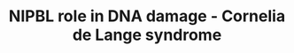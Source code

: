 ---
annotations:
- id: DOID:11725
  parent: genetic disease
  type: Disease Ontology
  value: Cornelia de Lange syndrome
- id: PW:0000013
  parent: disease pathway
  type: Pathway Ontology
  value: disease pathway
authors:
- IrkilmezA
- Eweitz
- Larsgw
- Mkutmon
citedin: ''
communities:
- ONTOX
description: Recruitment of cohesin subunit NIPBL after DNA damage.
last-edited: 2024-03-27
ndex: 6d8144a1-5c75-11ec-b3be-0ac135e8bacf
organisms:
- Homo sapiens
redirect_from:
- /index.php/Pathway:WP5119
- /instance/WP5119
- /instance/WP5119_r129305
revision: r129305
schema-jsonld:
- '@context': https://schema.org/
  '@id': https://wikipathways.github.io/pathways/WP5119.html
  '@type': Dataset
  creator:
    '@type': Organization
    name: WikiPathways
  description: Recruitment of cohesin subunit NIPBL after DNA damage.
  keywords:
  - ATM
  - ATR
  - CBX3
  - Histone H2AX
  - MDC1
  - NIPBL
  - RNF168
  - RNF8
  license: CC0
  name: NIPBL role in DNA damage - Cornelia de Lange syndrome
seo: CreativeWork
title: NIPBL role in DNA damage - Cornelia de Lange syndrome
wpid: WP5119
---